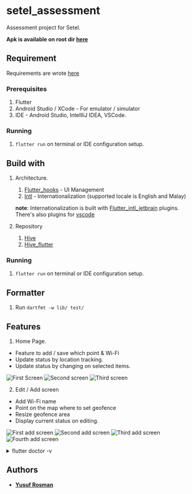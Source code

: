 # setel_assessment

Assessment project for Setel.

**Apk is available on root dir [here](app-release.apk)**

## Requirement
Requirements are wrote [here](https://docs.google.com/document/d/1pkxwhGSmvDei3BRm9Ix7tVUGose_Lpp-MBJzvO1T31w/edit)

### Prerequisites
1. Flutter
2. Android Studio / XCode - For emulator / simulator
3. IDE - Android Studio, IntellliJ IDEA, VSCode.

### Running
1. `flutter run` on terminal or IDE configuration setup.

## Build with
1. Architecture.
    1. [Flutter_hooks](https://pub.dev/packages/flutter_hooks) - UI Management
    2. [Intl](https://pub.dev/packages/intl) - Internationalization (supported locale is English and Malay)
    
    **note**: Internationalization is built with [Flutter_intl_jetbrain](https://plugins.jetbrains.com/plugin/13666-flutter-intl) plugins.
    There's also plugins for [vscode](https://marketplace.visualstudio.com/items?itemName=localizely.flutter-intl)

2. Repository
    1. [Hive](https://pub.dev/packages/hive)
    2. [Hive_flutter](https://pub.dev/packages/hive_flutter)

### Running
1. `flutter run` on terminal or IDE configuration setup.

## Formatter
1. Run `dartfmt -w lib/ test/`

## Features
1. Home Page.
* Feature to add / save which point & Wi-Fi 
* Update status by location tracking.
* Update status by changing on selected items.

![First Screen](screenshot/home_one.png)
![Second screen](screenshot/home_with_list.png)
![Third screen](screenshot/home_update_status_location.png)

2. Edit / Add screen
* Add Wi-Fi name
* Point on the map where to set geofence
* Resize geofence area
* Display current status on editing.

![First add screen](screenshot/add_empty.png)
![Second add screen](screenshot/edit_wifi.png)
![Third add screen](screenshot/edit_wifi_2.png)
![Fourth add screen](screenshot/resize_fencing.png)

<details>
    <summary>flutter doctor -v</summary>
    
    ```
    [✓] Flutter (Channel stable, v1.17.2, on Linux, locale en_US.UTF-8)
        • Flutter version 1.17.2 at /home/yuzuriha/devenv/flutter
        • Framework revision 5f21edf8b6 (5 days ago), 2020-05-28 12:44:12 -0700
        • Engine revision b851c71829
        • Dart version 2.8.3
    
     
    [✓] Android toolchain - develop for Android devices (Android SDK version 29.0.3)
        • Android SDK at /home/yuzuriha/Android/Sdk
        • Platform android-29, build-tools 29.0.3
        • Java binary at: /home/yuzuriha/.local/share/JetBrains/Toolbox/apps/AndroidStudio/ch-0/193.6514223/jre/bin/java
        • Java version OpenJDK Runtime Environment (build 1.8.0_242-release-1644-b3-6222593)
        • All Android licenses accepted.
    
    [!] Android Studio (version 3.6)
        • Android Studio at /home/yuzuriha/.local/share/JetBrains/Toolbox/apps/AndroidStudio/ch-0/192.6392135
        ✗ Flutter plugin not installed; this adds Flutter specific functionality.
        ✗ Dart plugin not installed; this adds Dart specific functionality.
        • Java version OpenJDK Runtime Environment (build 1.8.0_212-release-1586-b4-5784211)
    
    [!] Android Studio (version 4.0)
        • Android Studio at /home/yuzuriha/.local/share/JetBrains/Toolbox/apps/AndroidStudio/ch-0/193.6514223
        ✗ Flutter plugin not installed; this adds Flutter specific functionality.
        ✗ Dart plugin not installed; this adds Dart specific functionality.
        • Java version OpenJDK Runtime Environment (build 1.8.0_242-release-1644-b3-6222593)
    
    [✓] Connected device (1 available)
        • sdk gphone x86 • emulator-5554 • android-x86 • Android 10 (API 29) (emulator)
    ```
</details>

## Authors

* [**Yusuf Rosman**](https://github.com/zaralockheart)
